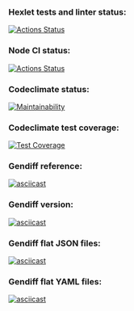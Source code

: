 ### Hexlet tests and linter status:
[![Actions Status](https://github.com/Mark-Gruzdov/backend-project-46/actions/workflows/hexlet-check.yml/badge.svg)](https://github.com/Mark-Gruzdov/backend-project-46/actions)

### Node CI status:
[![Actions Status](https://github.com/Mark-Gruzdov/backend-project-46/actions/workflows/nodejs.yml/badge.svg)](https://github.com/Mark-Gruzdov/backend-project-46/actions)

### Codeclimate status: 
[![Maintainability](https://api.codeclimate.com/v1/badges/3065897c99f94ffd3c7b/maintainability)](https://codeclimate.com/github/Mark-Gruzdov/backend-project-46/maintainability)

### Codeclimate test coverage:
[![Test Coverage](https://api.codeclimate.com/v1/badges/3065897c99f94ffd3c7b/test_coverage)](https://codeclimate.com/github/Mark-Gruzdov/backend-project-46/test_coverage)

### Gendiff reference:
[![asciicast](https://asciinema.org/a/650200.svg)](https://asciinema.org/a/650200)

### Gendiff version:
[![asciicast](https://asciinema.org/a/650201.svg)](https://asciinema.org/a/650201)

### Gendiff flat JSON files:
[![asciicast](https://asciinema.org/a/650203.svg)](https://asciinema.org/a/650203)

### Gendiff flat YAML files:
[![asciicast](https://asciinema.org/a/650204.svg)](https://asciinema.org/a/650204)